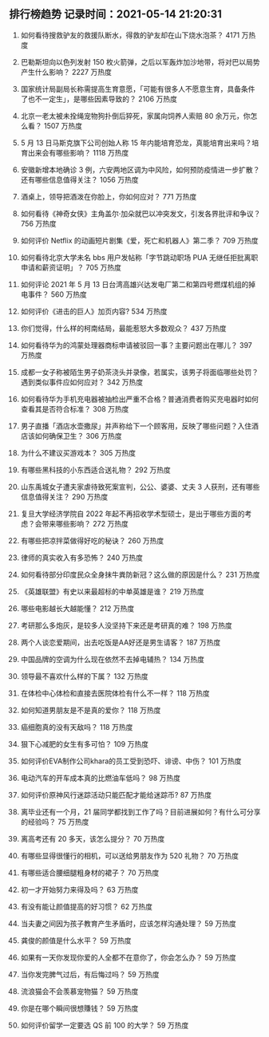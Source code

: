 
## 排行榜趋势 记录时间：2021-05-14 21:20:31
  
  1. 如何看待搜救驴友的救援队断水，得救的驴友却在山下烧水泡茶？ 4171 万热度
    
  2. 巴勒斯坦向以色列发射 150 枚火箭弹，之后以军轰炸加沙地带，将对巴以局势产生什么影响？ 2227 万热度
    
  3. 国家统计局副局长称需提高生育意愿，「可能有很多人不愿意生育，具备条件了也不一定生」，是哪些因素导致的？ 2106 万热度
    
  4. 北京一老太被未拴绳宠物狗扑倒后猝死，家属向饲养人索赔 80 余万元，你怎么看？ 1507 万热度
    
  5. 5 月 13 日马斯克旗下公司创始人称 15 年内能培育恐龙，真能培育出来吗？培育出来会有哪些影响？ 1118 万热度
    
  6. 安徽新增本地确诊 3 例，六安两地区调为中风险，如何预防疫情进一步扩散？还有哪些信息值得关注？ 1056 万热度
    
  7. 酒桌上，领导把酒泼在你脸上，你如何应对？ 771 万热度
    
  8. 如何看待《神奇女侠》主角盖尔·加朵就巴以冲突发文，引发各界批评和争议？ 756 万热度
    
  9. 如何评价 Netflix 的动画短片剧集《爱，死亡和机器人》第二季？ 709 万热度
    
  10. 如何看待北京大学未名 bbs 用户发帖称「字节跳动职场 PUA 无继任拒批离职申请和薪资证明」？ 705 万热度
    
  11. 如何评论 2021 年 5 月 13 日台湾高雄兴达发电厂第二和第四号燃煤机组的掉电事件？ 560 万热度
    
  12. 如何评价《进击的巨人》加页内容? 534 万热度
    
  13. 你们觉得，什么样的柯南结局，最能惹怒大多数观众？ 437 万热度
    
  14. 如何看待华为的鸿蒙处理器商标申请被驳回一事？主要问题出在哪儿？ 397 万热度
    
  15. 成都一女子称被陌生男子奶茶浇头并录像，若属实，该男子将面临哪些处罚？遇到类似事件应如何应对？ 342 万热度
    
  16. 如何看待华为手机充电器被抽检出严重不合格？普通消费者购买充电器时如何查看其是否符合标准？ 308 万热度
    
  17. 男子直播「酒店水壶撒尿」并声称给下一个顾客用，反映了哪些问题？入住酒店该如何确保卫生？ 306 万热度
    
  18. 为什么不建议买游戏本？ 305 万热度
    
  19. 有哪些黑科技的小东西适合送礼物？ 292 万热度
    
  20. 山东禹城女子遭夫家虐待致死案宣判，公公、婆婆、丈夫 3 人获刑，还有哪些信息值得关注？ 290 万热度
    
  21. 复旦大学经济学院自 2022 年起不再招收学术型硕士，是出于哪些方面的考虑？会带来哪些影响？ 272 万热度
    
  22. 有哪些把凉拌菜做得好吃的秘诀？ 260 万热度
    
  23. 律师的真实收入有多恐怖？ 240 万热度
    
  24. 如何看待部分印度民众全身抹牛粪防新冠？这么做的原因是什么？ 231 万热度
    
  25. 《英雄联盟》有史以来最超标的中单英雄是谁？ 219 万热度
    
  26. 哪些电影越长大越能懂？ 212 万热度
    
  27. 考研那么多炮灰，是较多人没坚持下来还是考研真的难？ 198 万热度
    
  28. 两个人谈恋爱期间，出去吃饭是AA好还是男生请客？ 187 万热度
    
  29. 中国品牌的空调为什么现在依然不去掉电辅热？ 134 万热度
    
  30. 领导最不喜欢什么样的下属？ 132 万热度
    
  31. 在体检中心体检和直接去医院体检有什么不一样？ 118 万热度
    
  32. 如何知道男朋友是不是真的爱你？ 118 万热度
    
  33. 癌细胞真的没有天敌吗？ 118 万热度
    
  34. 狠下心减肥的女生有多可怕？ 109 万热度
    
  35. 如何评价EVA制作公司khara的员工受到恐吓、诽谤、中伤？ 101 万热度
    
  36. 电动汽车的开车成本真的比燃油车低吗？ 98 万热度
    
  37. 如何评价原神风行迷踪活动只能匹配才能给迷踪币? 87 万热度
    
  38. 离毕业还有一个月，21 届同学都找到工作了吗？目前进展如何？有什么可分享的经验吗？ 75 万热度
    
  39. 离高考还有 20 多天，该怎么提分？ 70 万热度
    
  40. 有哪些显得很懂行的相机，可以送给男朋友作为 520 礼物？ 70 万热度
    
  41. 有哪些适合腰细腿粗身材的裙子？ 70 万热度
    
  42. 初一才开始努力来得及吗？ 63 万热度
    
  43. 有没有能让颜值提高的好习惯？ 62 万热度
    
  44. 当夫妻之间因为孩子教育产生矛盾时，应该怎样沟通处理？ 59 万热度
    
  45. 龚俊的颜值是什么水平？ 59 万热度
    
  46. 如果有一天你发现你爱的人全都不在意你了，你会怎么办？ 59 万热度
    
  47. 当你发完脾气过后，有后悔过吗？ 59 万热度
    
  48. 流浪猫会不会羡慕宠物猫？ 59 万热度
    
  49. 你是在哪个瞬间很想賺钱？ 59 万热度
    
  50. 如何评价留学一定要选 QS 前 100 的大学？ 59 万热度
    